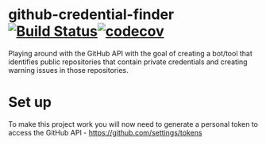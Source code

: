 # github-credential-finder [![Build Status](https://travis-ci.org/davemcfadden/github-credential-finder.svg?branch=master)](https://travis-ci.org/davemcfadden/github-credential-finder.svg?branch=master)[![codecov](https://codecov.io/gh/davemcfadden/github-credential-finder/branch/master/graph/badge.svg)](https://codecov.io/gh/davemcfadden/github-credential-finder)


Playing around with the GitHub API with the goal of creating a bot/tool that identifies public repositories that contain private credentials and creating warning issues in those repositories.

# Set up
To make this project work you will now need to generate a personal token to access the GitHub API - https://github.com/settings/tokens
